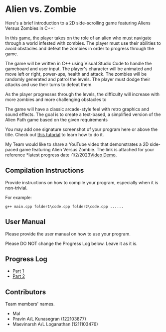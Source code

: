 # Alien vs. Zombie

Here's a brief introduction to a 2D side-scrolling game featuring Aliens Versus Zombies in C++:

In this game, the player takes on the role of an alien who must navigate through a world infested with zombies. The player must use their abilities to avoid obstacles and defeat the zombies in order to progress through the game.

The game will be written in C++ using Visual Studio Code to handle the gameboard and user input. The player's character will be animated and move left or right, power-ups, health and attack. The zombies will be randomly generated and patrol the levels. The player must dodge their attacks and use their turns to defeat them.

As the player progresses through the levels, the difficulty will increase with more zombies and more challenging obstacles to

The game will have a classic arcade-style feel with retro graphics and sound effects. The goal is to create a text-based,
a simplified version of the Alien Path game based on the given requirements


You may add one signature screenshot of your program here or above the title. Check out [this tutorial](https://www.digitalocean.com/community/tutorials/markdown-markdown-images) to learn how to do it.


My Team would like to share a YouTube video  that demonstrates a 2D side-paced game featuring Alien Versus Zombie. The link is attached for your reference *latest progress date 
:1/2/2023[Video Demo](https://youtube.com).

## Compilation Instructions

Provide instructions on how to compile your program, especially when it is non-trivial.

For example:

```
g++ main.cpp folder1\code.cpp folder2\code.cpp ......
```

## User Manual

Please provide the user manual on how to use your program.

Please DO NOT change the Progress Log below. Leave it as it is.

## Progress Log

- [Part 1](PART1.md)
- [Part 2](PART2.md)

## Contributors

Team members' names. 

- Mal
- Pravin A/L Kunasegran (122103877)
- Maevinarsh A/L Loganathan (1211103476)


